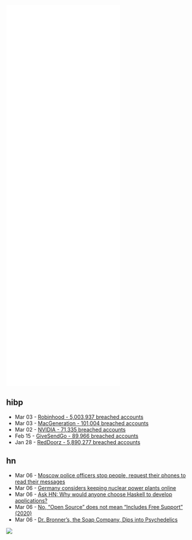 ![Metrics](https://raw.githubusercontent.com/phixion/phixion/master/metrics.svg)

## hibp

<!--
for https://github.com/phixion/phixion/blob/main/.github/workflows/feeds.yml
-->
<!--START_SECTION:haveibeenpwnd-->
- Mar 03 - [Robinhood - 5,003,937 breached accounts](https://haveibeenpwned.com/PwnedWebsites#Robinhood)
- Mar 03 - [MacGeneration - 101,004 breached accounts](https://haveibeenpwned.com/PwnedWebsites#MacGeneration)
- Mar 02 - [NVIDIA - 71,335 breached accounts](https://haveibeenpwned.com/PwnedWebsites#NVIDIA)
- Feb 15 - [GiveSendGo - 89,966 breached accounts](https://haveibeenpwned.com/PwnedWebsites#GiveSendGo)
- Jan 28 - [RedDoorz - 5,890,277 breached accounts](https://haveibeenpwned.com/PwnedWebsites#RedDoorz)
<!--END_SECTION:haveibeenpwnd-->

## hn

<!--
for https://github.com/phixion/phixion/blob/main/.github/workflows/feeds.yml
-->
<!--START_SECTION:hn-->
- Mar 06 - [Moscow police officers stop people, request their phones to read their messages](https://twitter.com/KevinRothrock/status/1500458582902460420)
- Mar 06 - [Germany considers keeping nuclear power plants online](https://www.euractiv.com/section/energy/news/germany-considers-keeping-nuclear-power-plants-online/)
- Mar 06 - [Ask HN: Why would anyone choose Haskell to develop applications?](https://news.ycombinator.com/item?id=30577911)
- Mar 06 - [No, “Open Source” does not mean “Includes Free Support” (2020)](https://raccoon.onyxbits.de/blog/bugreport-free-support/)
- Mar 06 - [Dr. Bronner’s, the Soap Company, Dips into Psychedelics](https://www.nytimes.com/2022/02/28/health/ketamine-bronner-bros.html)
<!--END_SECTION:hn-->

<!--
for https://yhype.me
-->
![](https://hit.yhype.me/github/profile?user_id=13013670)
